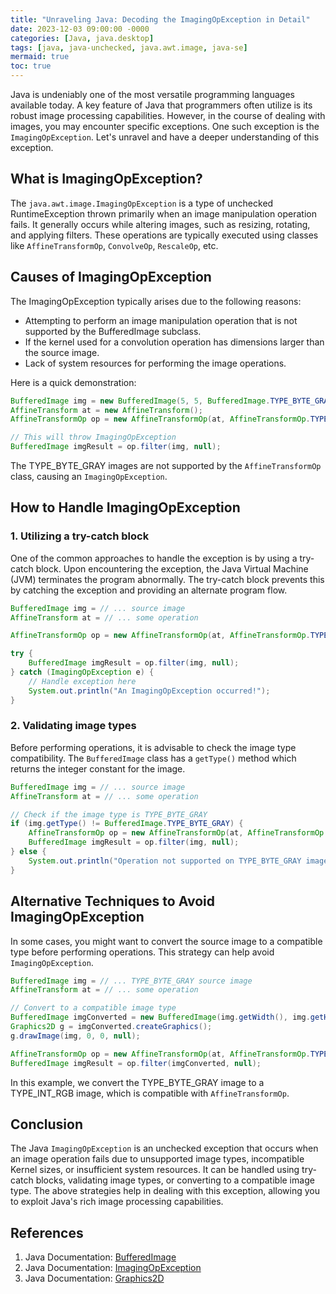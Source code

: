 ```yaml
---
title: "Unraveling Java: Decoding the ImagingOpException in Detail"
date: 2023-12-03 09:00:00 -0000
categories: [Java, java.desktop]
tags: [java, java-unchecked, java.awt.image, java-se]
mermaid: true
toc: true
---
```



Java is undeniably one of the most versatile programming languages available today. A key feature of Java that programmers often utilize is its robust image processing capabilities. However, in the course of dealing with images, you may encounter specific exceptions. One such exception is the `ImagingOpException`. Let's unravel and have a deeper understanding of this exception.

## What is ImagingOpException?

The `java.awt.image.ImagingOpException` is a type of unchecked RuntimeException thrown primarily when an image manipulation operation fails. It generally occurs while altering images, such as resizing, rotating, and applying filters. These operations are typically executed using classes like `AffineTransformOp`, `ConvolveOp`, `RescaleOp`, etc.

## Causes of ImagingOpException

The ImagingOpException typically arises due to the following reasons:

- Attempting to perform an image manipulation operation that is not supported by the BufferedImage subclass.
- If the kernel used for a convolution operation has dimensions larger than the source image.
- Lack of system resources for performing the image operations.

Here is a quick demonstration:

```java
BufferedImage img = new BufferedImage(5, 5, BufferedImage.TYPE_BYTE_GRAY);
AffineTransform at = new AffineTransform();
AffineTransformOp op = new AffineTransformOp(at, AffineTransformOp.TYPE_BILINEAR);

// This will throw ImagingOpException
BufferedImage imgResult = op.filter(img, null);
```

The TYPE_BYTE_GRAY images are not supported by the `AffineTransformOp` class, causing an `ImagingOpException`.

## How to Handle ImagingOpException

### 1. Utilizing a try-catch block

One of the common approaches to handle the exception is by using a try-catch block. Upon encountering the exception, the Java Virtual Machine (JVM) terminates the program abnormally. The try-catch block prevents this by catching the exception and providing an alternate program flow.

```java
BufferedImage img = // ... source image
AffineTransform at = // ... some operation

AffineTransformOp op = new AffineTransformOp(at, AffineTransformOp.TYPE_BILINEAR);

try {
    BufferedImage imgResult = op.filter(img, null);
} catch (ImagingOpException e) {
    // Handle exception here
    System.out.println("An ImagingOpException occurred!");
}
```

### 2. Validating image types

Before performing operations, it is advisable to check the image type compatibility. The `BufferedImage` class has a `getType()` method which returns the integer constant for the image.

```java
BufferedImage img = // ... source image
AffineTransform at = // ... some operation

// Check if the image type is TYPE_BYTE_GRAY
if (img.getType() != BufferedImage.TYPE_BYTE_GRAY) {
    AffineTransformOp op = new AffineTransformOp(at, AffineTransformOp.TYPE_BILINEAR);
    BufferedImage imgResult = op.filter(img, null);
} else {
    System.out.println("Operation not supported on TYPE_BYTE_GRAY images!");
}
```

## Alternative Techniques to Avoid ImagingOpException

In some cases, you might want to convert the source image to a compatible type before performing operations. This strategy can help avoid `ImagingOpException`.

```java
BufferedImage img = // ... TYPE_BYTE_GRAY source image
AffineTransform at = // ... some operation

// Convert to a compatible image type
BufferedImage imgConverted = new BufferedImage(img.getWidth(), img.getHeight(), BufferedImage.TYPE_INT_RGB);
Graphics2D g = imgConverted.createGraphics();
g.drawImage(img, 0, 0, null);

AffineTransformOp op = new AffineTransformOp(at, AffineTransformOp.TYPE_BILINEAR);
BufferedImage imgResult = op.filter(imgConverted, null);
```

In this example, we convert the TYPE_BYTE_GRAY image to a TYPE_INT_RGB image, which is compatible with `AffineTransformOp`.

## Conclusion

The Java `ImagingOpException` is an unchecked exception that occurs when an image operation fails due to unsupported image types, incompatible Kernel sizes, or insufficient system resources. It can be handled using try-catch blocks, validating image types, or converting to a compatible image type. The above strategies help in dealing with this exception, allowing you to exploit Java's rich image processing capabilities.

## References

1. Java Documentation: [BufferedImage](https://docs.oracle.com/en/java/javase/11/docs/api/java.desktop/java/awt/image/BufferedImage.html)
2. Java Documentation: [ImagingOpException](https://docs.oracle.com/en/java/javase/11/docs/api/java.desktop/java/awt/image/ImagingOpException.html)
3. Java Documentation: [Graphics2D](https://docs.oracle.com/en/java/javase/11/docs/api/java.desktop/java/awt/Graphics2D.html)
